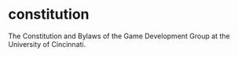 # constitution
The Constitution and Bylaws of the Game Development Group at the University of Cincinnati.
